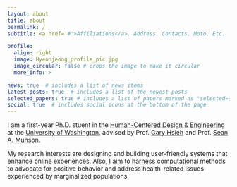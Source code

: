 ```yaml
---
layout: about
title: about
permalink: /
subtitle: <a href='#'>Affiliations</a>. Address. Contacts. Moto. Etc.

profile:
  align: right
  image: Hyeonjeong_profile_pic.jpg
  image_circular: false # crops the image to make it circular
  more_info: >

news: true  # includes a list of news items
latest_posts: true  # includes a list of the newest posts
selected_papers: true # includes a list of papers marked as "selected={true}"
social: true  # includes social icons at the bottom of the page
---
```

I am a first-year Ph.D. stuent in the [Human-Centered Design & Engineering](https://www.hcde.washington.edu/) at the [University of Washington](https://www.washington.edu/), advised by Prof. [Gary Hsieh](https://faculty.washington.edu/garyhs/) and Prof. [Sean A. Munson](https://www.smunson.com/). 



My research interests are designing and building user-friendly systems that enhance online experiences. Also, I aim to harness computational methods to advocate for positive behavior and address health-related issues experienced by marginalized populations.
